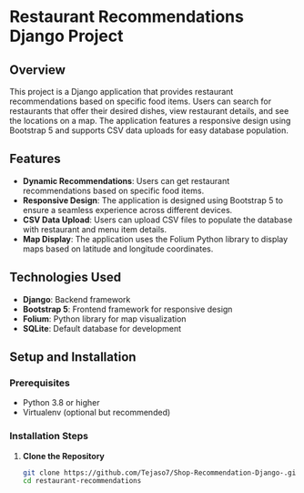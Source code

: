 # Restaurant Recommendations Django Project

## Overview
This project is a Django application that provides restaurant recommendations based on specific food items. Users can search for restaurants that offer their desired dishes, view restaurant details, and see the locations on a map. The application features a responsive design using Bootstrap 5 and supports CSV data uploads for easy database population.

## Features
- **Dynamic Recommendations**: Users can get restaurant recommendations based on specific food items.
- **Responsive Design**: The application is designed using Bootstrap 5 to ensure a seamless experience across different devices.
- **CSV Data Upload**: Users can upload CSV files to populate the database with restaurant and menu item details.
- **Map Display**: The application uses the Folium Python library to display maps based on latitude and longitude coordinates.

## Technologies Used
- **Django**: Backend framework
- **Bootstrap 5**: Frontend framework for responsive design
- **Folium**: Python library for map visualization
- **SQLite**: Default database for development

## Setup and Installation

### Prerequisites
- Python 3.8 or higher
- Virtualenv (optional but recommended)

### Installation Steps

1. **Clone the Repository**
   ```bash
   git clone https://github.com/Tejaso7/Shop-Recommendation-Django-.git
   cd restaurant-recommendations
